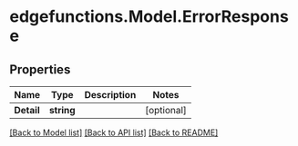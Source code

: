 # edgefunctions.Model.ErrorResponse

## Properties

Name | Type | Description | Notes
------------ | ------------- | ------------- | -------------
**Detail** | **string** |  | [optional] 

[[Back to Model list]](../README.md#documentation-for-models) [[Back to API list]](../README.md#documentation-for-api-endpoints) [[Back to README]](../README.md)

